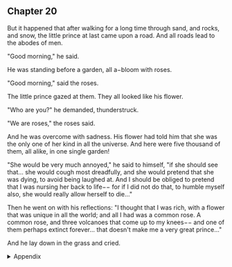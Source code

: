## Chapter 20



But it happened that after walking for a long time through sand, and rocks, and
snow, the little prince at last came upon a road. And all roads lead to the abodes of
men.

"Good morning," he said.

He was standing before a garden, all a−bloom with roses.

"Good morning," said the roses.

The little prince gazed at them. They all looked like his flower.

"Who are you?" he demanded, thunderstruck.

"We are roses," the roses said.

And he was overcome with sadness. His flower had told him that she was the only
one of her kind in all the universe. And here were five thousand of them, all alike,
in one single garden!

"She would be very much annoyed," he said to himself, "if she should see that...
she would cough most dreadfully, and she would pretend that she was dying, to
avoid being laughed at. And I should be obliged to pretend that I was nursing her
back to life−− for if I did not do that, to humble myself also, she would really
allow herself to die..."

Then he went on with his reflections: "I thought that I was rich, with a flower that
was unique in all the world; and all I had was a common rose. A common rose,
and three volcanoes that come up to my knees−− and one of them perhaps extinct
forever... that doesn't make me a very great prince..."

And he lay down in the grass and cried.



<details>
<summary>Appendix</summary>

<p>经过了很长时间，小王子穿越满是沙子、石头、雪的土地，终于来到了道路上，每一条路都通往人类的住所。</p>

<p>早上好，小王子说。</p>

<p>小王子站在一座花园前面，花园里满是盛开的玫瑰。</p>

<p>早上好，小王子说。</p>

<p>小王子凝视良久，它们都很像自己星球上的那朵花。</p>

<p>你们是谁？小王子有点生气地问。</p>

<p>我们是玫瑰花。玫瑰花回答。</p>

<p>小王子感觉悲伤袭来。他的花曾经告诉自己，是宇宙里惟一的玫瑰花。但是现在光是这一座花园里，就有上千朵几乎一模一样的玫瑰花。</p>

<p>“她肯定会非常生气”，小王子想，“她肯定会假装生病了，然后咳嗽的很厉害，避免别人因此嘲笑她。她肯定也会假装自己快要死了，然后让我照顾她。如果我不照顾她，她也许真的就死了……”</p>

<p>小王子继续想，“我曾经以为自己是富有的，有一朵独一无二的花，有三座膝盖高的火山，但其实我并不是一个伟大的王子。”</p>

<p>小王子坐在草丛里哭了。</p>

</details>